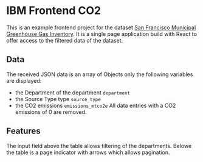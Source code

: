 # IBM Frontend CO2

This is an example frontend project for the dataset [San Francisco Municipal Greenhouse Gas Inventory](https://data.sfgov.org/Energy-and-Environment/San-Francisco-Municipal-Greenhouse-Gas-Inventory/pxac-sadh). 
It is a single page application build with React to offer access to the filtered data of the dataset.

## Data
The received JSON data is an array of Objects only the following variables are displayed:
- the Department of the department `department`
- the Source Type type `source_type`
- the CO2 emissions `emissions_mtco2e`
All data entries with a CO2 emissions of 0 are removed.

## Features
The input field above the table allows filtering of the departments.
Belowe the table is a page indicator with arrows which allows pagination.